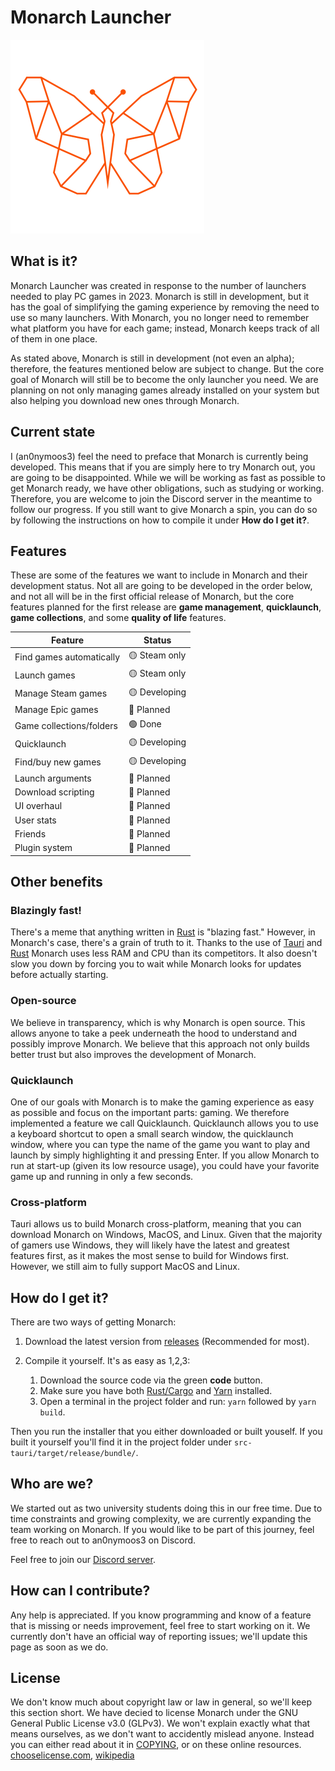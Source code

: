 # Monarch Launcher
![alt text](src-tauri/icons/Square310x310Logo.png)

## What is it?
Monarch Launcher was created in response to the number of launchers needed to play PC games in 2023. Monarch is still in development, but it has the goal of simplifying the gaming experience by removing the need to use so many launchers. With Monarch, you no longer need to remember what platform you have for each game; instead, Monarch keeps track of all of them in one place.

As stated above, Monarch is still in development (not even an alpha); therefore, the features mentioned below are subject to change. But the core goal of Monarch will still be to become the only launcher you need. We are planning on not only managing games already installed on your system but also helping you download new ones through Monarch.

## Current state
I (an0nymoos3) feel the need to preface that Monarch is currently being developed. This means that if you are simply here to try Monarch out, you are going to be disappointed. While we will be working as fast as possible to get Monarch ready, we have other obligations, such as studying or working. Therefore, you are welcome to join the Discord server in the meantime to follow our progress. If you still want to give Monarch a spin, you can do so by following the instructions on how to compile it under **How do I get it?**.

## Features
These are some of the features we want to include in Monarch and their development status. Not all are going to be developed in the order below, and not all will be in the first official release of Monarch, but the core features planned for the first release are **game management**, **quicklaunch**, **game collections**, and some **quality of life** features.

| Feature                  | Status |
| -------                  | ------ |
| Find games automatically | 🟡 Steam only |
| Launch games             | 🟡 Steam only |
| Manage Steam games       | 🟡 Developing |
| Manage Epic games        | 🔴 Planned    |
| Game collections/folders | 🟢 Done       |
| Quicklaunch              | 🟡 Developing |
| Find/buy new games       | 🟡 Developing |
| Launch arguments         | 🔴 Planned    |
| Download scripting       | 🔴 Planned    |
| UI overhaul              | 🔴 Planned    |
| User stats               | 🔴 Planned    |
| Friends                  | 🔴 Planned    |
| Plugin system            | 🔴 Planned    |

## Other benefits

### Blazingly fast!
There's a meme that anything written in [Rust](https://en.wikipedia.org/wiki/Rust_(programming_language)) is "blazing fast." However, in Monarch's case, there's a grain of truth to it. Thanks to the use of [Tauri](https://tauri.app/) and [Rust](https://en.wikipedia.org/wiki/Rust_(programming_language)) Monarch uses less RAM and CPU than its competitors. It also doesn't slow you down by forcing you to wait while Monarch looks for updates before actually starting.

### Open-source
We believe in transparency, which is why Monarch is open source. This allows anyone to take a peek underneath the hood to understand and possibly improve Monarch. We believe that this approach not only builds better trust but also improves the development of Monarch.

### Quicklaunch
One of our goals with Monarch is to make the gaming experience as easy as possible and focus on the important parts: gaming. We therefore implemented a feature we call Quicklaunch. Quicklaunch allows you to use a keyboard shortcut to open a small search window, the quicklaunch window, where you can type the name of the game you want to play and launch by simply highlighting it and pressing Enter. If you allow Monarch to run at start-up (given its low resource usage), you could have your favorite game up and running in only a few seconds.

### Cross-platform
Tauri allows us to build Monarch cross-platform, meaning that you can download Monarch on Windows, MacOS, and Linux. Given that the majority of gamers use Windows, they will likely have the latest and greatest features first, as it makes the most sense to build for Windows first. However, we still aim to fully support MacOS and Linux.

## How do I get it?
There are two ways of getting Monarch:
1. Download the latest version from [releases](https://github.com/Monarch-Launcher/Monarch/releases) (Recommended for most).

2. Compile it yourself. It's as easy as 1,2,3:
    1) Download the source code via the green **code** button.
    2) Make sure you have both [Rust/Cargo](https://www.rust-lang.org/) and [Yarn](https://yarnpkg.com/) installed.
    3) Open a terminal in the project folder and run: `yarn` followed by `yarn build`.

Then you run the installer that you either downloaded or built youself. If you built it yourself you'll find it in the project folder under `src-tauri/target/release/bundle/`.

## Who are we?
We started out as two university students doing this in our free time. Due to time constraints and growing complexity, we are currently expanding the team working on Monarch. If you would like to be part of this journey, feel free to reach out to an0nymoos3 on Discord.  

Feel free to join our [Discord server](https://discord.gg/YjvJPPdbCw).

## How can I contribute?
Any help is appreciated. If you know programming and know of a feature that is missing or needs improvement, feel free to start working on it. We currently don't have an official way of reporting issues; we'll update this page as soon as we do. 

## License
We don't know much about copyright law or law in general, so we'll keep this section short. We have decied to license Monarch under the GNU General Public License v3.0 (GLPv3). We won't explain exactly what that means ourselves, as we don't want to accidently mislead anyone. Instead you can either read about it in [COPYING](https://github.com/Monarch-Launcher/Monarch/blob/main/COPYING), or on these online resources.
[chooselicense.com](https://choosealicense.com/licenses/gpl-3.0/), [wikipedia](https://en.wikipedia.org/wiki/GNU_General_Public_License)
